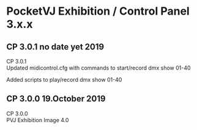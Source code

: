 # PocketVJ Exhibition / Control Panel 3.x.x


## CP 3.0.1 no date yet 2019 <br />
CP 3.0.1<br />
Updated midicontrol.cfg with commands to start/record dmx show 01-40<p/>
Added scripts to play/record dmx show 01-40<p/>

## CP 3.0.0 19.October 2019 <br />
CP 3.0.0<br />
PVJ Exhibition Image 4.0 <br />


